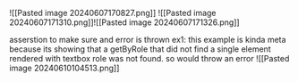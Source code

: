 ![[Pasted image 20240607170827.png]]
![[Pasted image 20240607171310.png]]![[Pasted image 20240607171326.png]]

asserstion to make sure and error is thrown
ex1: this example is kinda meta because its showing that a getByRole that did not find a single element rendered with textbox role was not found. so would throw an error
![[Pasted image 20240610104513.png]]